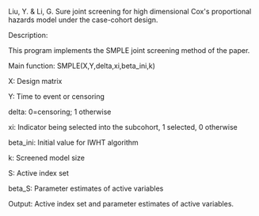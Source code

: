 Liu, Y. & Li, G. Sure joint screening for high dimensional Cox's proportional hazards model under the case-cohort design.

Description:

This program implements the SMPLE joint screening method of the paper.

Main function: SMPLE(X,Y,delta,xi,beta_ini,k)

X: Design matrix

Y: Time to event or censoring

delta: 0=censoring; 1 otherwise

xi: Indicator being selected into the subcohort, 1 selected, 0 otherwise

beta_ini: Initial value for IWHT algorithm

k: Screened model size

S: Active index set

beta_S: Parameter estimates of active variables

Output: Active index set and parameter estimates of active variables.
